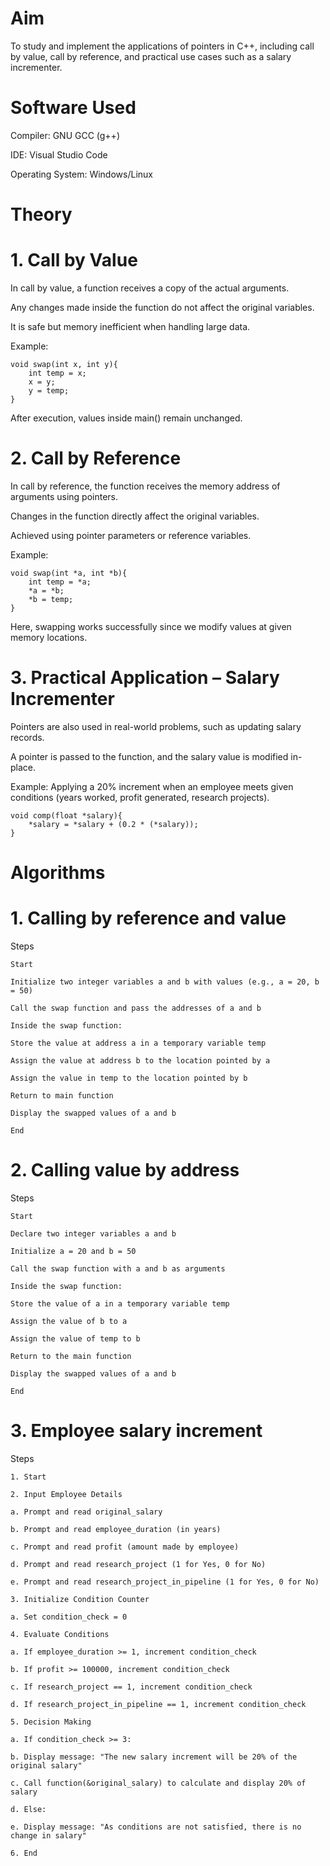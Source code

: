 # Aim
To study and implement the applications of pointers in C++, including call by value, call by reference, and practical use cases such as a salary incrementer.

# Software Used
Compiler: GNU GCC (g++)

IDE: Visual Studio Code

Operating System: Windows/Linux

# Theory
# 1. Call by Value
In call by value, a function receives a copy of the actual arguments.

Any changes made inside the function do not affect the original variables.

It is safe but memory inefficient when handling large data.

Example:

    void swap(int x, int y){
        int temp = x;
        x = y;
        y = temp;
    }
After execution, values inside main() remain unchanged.

# 2. Call by Reference
In call by reference, the function receives the memory address of arguments using pointers.

Changes in the function directly affect the original variables.

Achieved using pointer parameters or reference variables.

Example:

    void swap(int *a, int *b){
        int temp = *a;
        *a = *b;
        *b = temp;
    }
Here, swapping works successfully since we modify values at given memory locations.

# 3. Practical Application – Salary Incrementer
Pointers are also used in real-world problems, such as updating salary records.

A pointer is passed to the function, and the salary value is modified in-place.

Example: Applying a 20% increment when an employee meets given conditions (years worked, profit generated, research projects).

    void comp(float *salary){
        *salary = *salary + (0.2 * (*salary));
    }
# Algorithms
# 1. Calling by reference and value 
Steps

    Start
    
    Initialize two integer variables a and b with values (e.g., a = 20, b = 50)
    
    Call the swap function and pass the addresses of a and b
    
    Inside the swap function:
    
    Store the value at address a in a temporary variable temp
    
    Assign the value at address b to the location pointed by a
    
    Assign the value in temp to the location pointed by b
    
    Return to main function
    
    Display the swapped values of a and b
    
    End
                
    
# 2. Calling value by address
Steps

    Start
    
    Declare two integer variables a and b
    
    Initialize a = 20 and b = 50
    
    Call the swap function with a and b as arguments
    
    Inside the swap function:
    
    Store the value of a in a temporary variable temp
    
    Assign the value of b to a
    
    Assign the value of temp to b
    
    Return to the main function
    
    Display the swapped values of a and b
    
    End

# 3. Employee salary increment 
Steps

    1. Start
    
    2. Input Employee Details
    
    a. Prompt and read original_salary
    
    b. Prompt and read employee_duration (in years)
    
    c. Prompt and read profit (amount made by employee)
    
    d. Prompt and read research_project (1 for Yes, 0 for No)
    
    e. Prompt and read research_project_in_pipeline (1 for Yes, 0 for No)
    
    3. Initialize Condition Counter
    
    a. Set condition_check = 0
    
    4. Evaluate Conditions
    
    a. If employee_duration >= 1, increment condition_check
    
    b. If profit >= 100000, increment condition_check
    
    c. If research_project == 1, increment condition_check
    
    d. If research_project_in_pipeline == 1, increment condition_check
    
    5. Decision Making
    
    a. If condition_check >= 3:
    
    b. Display message: "The new salary increment will be 20% of the original salary"
    
    c. Call function(&original_salary) to calculate and display 20% of salary
    
    d. Else:
    
    e. Display message: "As conditions are not satisfied, there is no change in salary"
    
    6. End
        
